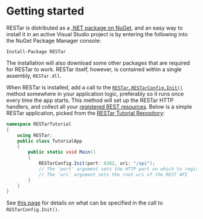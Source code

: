 # Getting started

RESTar is distributed as a [.NET package on NuGet](https://www.nuget.org/packages/RESTar), and an easy way to install it in an active Visual Studio project is by entering the following into the NuGet Package Manager console:

```
Install-Package RESTar
```

The installation will also download some other packages that are required for RESTar to work. RESTar itself, however, is contained within a single assembly, `RESTar.dll`.

When RESTar is installed, add a call to the [`RESTar.RESTarConfig.Init()`](RESTarConfig.Init) method somewhere in your application logic, preferably so it runs once every time the app starts. This method will set up the RESTar HTTP handlers, and collect all your [registered REST resources](#registering-resources). Below is a simple RESTar application, picked from the [RESTar Tutorial Repository](https://github.com/Mopedo/RESTar.Tutorial):

```csharp
namespace RESTarTutorial
{
    using RESTar;
    public class TutorialApp
    {
        public static void Main()
        {
            RESTarConfig.Init(port: 8282, uri: "/api");
            // The 'port' argument sets the HTTP port on which to register the REST handlers
            // The 'uri' argument sets the root uri of the REST API
        }
    }
}
```

See [this page](RESTarConfig.Init) for details on what can be specified in the call to `RESTarConfig.Init()`.
